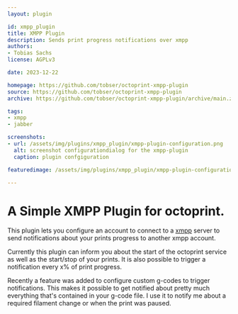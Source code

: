 ```yaml
---
layout: plugin

id: xmpp_plugin
title: XMPP Plugin
description: Sends print progress notifications over xmpp
authors:
- Tobias Sachs
license: AGPLv3

date: 2023-12-22

homepage: https://github.com/tobser/octoprint-xmpp-plugin
source: https://github.com/tobser/octoprint-xmpp-plugin
archive: https://github.com/tobser/octoprint-xmpp-plugin/archive/main.zip

tags:
- xmpp
- jabber

screenshots:
- url: /assets/img/plugins/xmpp_plugin/xmpp-plugin-configuration.png
  alt: screenshot configurationdialog for the xmpp-plugin
  caption: plugin confgiguration

featuredimage: /assets/img/plugins/xmpp_plugin/xmpp-plugin-configuration.png

---
```


# A Simple XMPP Plugin for octoprint.

This plugin lets you configure an account to connect to a
[xmpp](https://en.wikipedia.org/wiki/XMPP) server to
send notifications about your prints progress to another xmpp account.

Currently this plugin can inform you about the start of the octoprint service as well
as the start/stop of your prints. It is also possible to trigger a notification every x%
of print progress.

Recently a feature was added to configure custom g-codes to trigger notifications.
This makes it possible to get notified about pretty much everything that's contained in
your g-code file. I use it to notify me about a required filament change or when the print
was paused.
